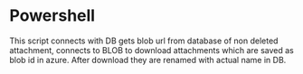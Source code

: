 # Powershell 
This script connects with DB gets blob url from database of non deleted attachment, connects to BLOB to download attachments which are saved as blob id in azure. After download they are renamed with actual name in DB.
